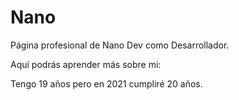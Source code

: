 # Nano

Página profesional de Nano Dev como Desarrollador. 

Aqui podrás aprender más sobre mi:

Tengo 19 años pero en 2021 cumpliré 20 años. 